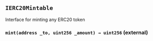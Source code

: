 ## `IERC20Mintable`

Interface for minting any ERC20 token




### `mint(address _to, uint256 _amount) → uint256` (external)








